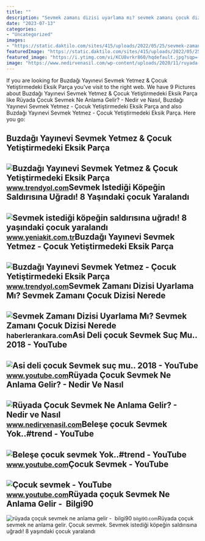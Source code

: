 ```yaml
---
title: ""
description: "Sevmek zamanı dizisi uyarlama mı? sevmek zamanı çocuk dizisi nerede"
date: "2023-07-13"
categories:
- "Uncategorized"
images:
- "https://static.daktilo.com/sites/415/uploads/2022/05/25/sevmek-zamani-4-1653460060.jpg"
featuredImage: "https://static.daktilo.com/sites/415/uploads/2022/05/25/sevmek-zamani-4-1653460060.jpg"
featured_image: "https://i.ytimg.com/vi/KCU8vrkr860/hqdefault.jpg?sqp=-oaymwEmCOADEOgC8quKqQMa8AEB-AHOBYAC0AWKAgwIABABGHIgRyhGMA8=&amp;rs=AOn4CLBn5D_OLm32dJiGZ3BXXhepJ5s3Jg"
image: "https://www.nedirvenasil.com/wp-content/uploads/2020/11/ruyada-bebek-sevmek-ne-anlama-gelir-1050x525.jpg"
---
```


If you are looking for Buzdağı Yayınevi Sevmek Yetmez &amp; Çocuk Yetiştirmedeki Eksik Parça you've visit to the right web. We have 9 Pictures about Buzdağı Yayınevi Sevmek Yetmez &amp; Çocuk Yetiştirmedeki Eksik Parça like Rüyada Çocuk Sevmek Ne Anlama Gelir? - Nedir ve Nasıl, Buzdağı Yayınevi Sevmek Yetmez - Çocuk Yetiştirmedeki Eksik Parça and also Buzdağı Yayınevi Sevmek Yetmez - Çocuk Yetiştirmedeki Eksik Parça. Here you go:

Buzdağı Yayınevi Sevmek Yetmez &amp; Çocuk Yetiştirmedeki Eksik Parça
---------------------------------------------------------------------

 ![Buzdağı Yayınevi Sevmek Yetmez & Çocuk Yetiştirmedeki Eksik Parça](https://cdn.dsmcdn.com/ty850/product/media/images/20230428/9/333947150/91017753/1/1_org_zoom.jpg) <small>www.trendyol.com</small>Sevmek Istediği Köpeğin Saldırısına Uğradı! 8 Yaşındaki çocuk Yaralandı
-----------------------------------------------------------------------

 ![Sevmek istediği köpeğin saldırısına uğradı! 8 yaşındaki çocuk yaralandı](https://cdn.yeniakit.com.tr/images/news/940/sevmek-istedigi-kopegin-saldirisina-ugradi-8-yasindaki-cocuk-yaralandi-2h1655317747-ab5fc9.jpg) <small>www.yeniakit.com.tr</small>Buzdağı Yayınevi Sevmek Yetmez - Çocuk Yetiştirmedeki Eksik Parça
-----------------------------------------------------------------

 ![Buzdağı Yayınevi Sevmek Yetmez - Çocuk Yetiştirmedeki Eksik Parça](https://cdn.dsmcdn.com/ty222/product/media/images/20211103/7/164364101/96849016/1/1_org_zoom.jpg) <small>www.trendyol.com</small>Sevmek Zamanı Dizisi Uyarlama Mı? Sevmek Zamanı Çocuk Dizisi Nerede
-------------------------------------------------------------------

 ![Sevmek Zamanı Dizisi Uyarlama Mı? Sevmek Zamanı Çocuk Dizisi Nerede](https://static.daktilo.com/sites/415/uploads/2022/05/25/sevmek-zamani-4-1653460060.jpg) <small>haberlerankara.com</small>Asi Deli çocuk Sevmek Suç Mu.. 2018 - YouTube
---------------------------------------------

 ![Asi deli çocuk Sevmek suç mu.. 2018 - YouTube](https://i.ytimg.com/vi/KCU8vrkr860/hqdefault.jpg?sqp=-oaymwEmCOADEOgC8quKqQMa8AEB-AHOBYAC0AWKAgwIABABGHIgRyhGMA8=&rs=AOn4CLBn5D_OLm32dJiGZ3BXXhepJ5s3Jg) <small>www.youtube.com</small>Rüyada Çocuk Sevmek Ne Anlama Gelir? - Nedir Ve Nasıl
-----------------------------------------------------

 ![Rüyada Çocuk Sevmek Ne Anlama Gelir? - Nedir ve Nasıl](https://www.nedirvenasil.com/wp-content/uploads/2020/11/ruyada-bebek-sevmek-ne-anlama-gelir-1050x525.jpg) <small>www.nedirvenasil.com</small>Beleşe çocuk Sevmek Yok..#trend - YouTube
-----------------------------------------

 ![Beleşe çocuk sevmek Yok..#trend - YouTube](https://i.ytimg.com/vi/eFMMz_MuPoo/hq2.jpg) <small>www.youtube.com</small>Çocuk Sevmek - YouTube
----------------------

 ![Çocuk sevmek - YouTube](https://i.ytimg.com/vi/r8DITKUWpjs/hq2.jpg?sqp=-oaymwEoCOADEOgC8quKqQMcGADwAQH4Ad4DgALgA4oCDAgAEAEYciBYKEAwDw==&rs=AOn4CLCrvaLmW3pYbHuEESy-bd8tHvCKeA) <small>www.youtube.com</small>Rüyada çoçuk Sevmek Ne Anlama Gelir - ️ Bilgi90
-----------------------------------------------

 ![rüyada çoçuk sevmek ne anlama gelir - ️ bilgi90](https://bilgi90.com/pv/https://i2.milimaj.com/i/milliyet/75/0x0/5f1a27be55427f06ec71d3ac.jpg) <small>bilgi90.com</small>Rüyada çoçuk sevmek ne anlama gelir. Çocuk sevmek. Sevmek istediği köpeğin saldırısına uğradı! 8 yaşındaki çocuk yaralandı

